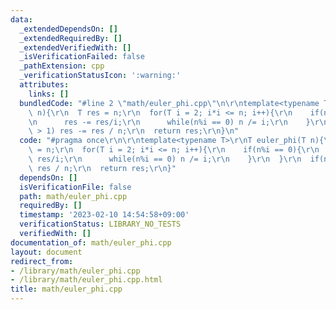 ```yaml
---
data:
  _extendedDependsOn: []
  _extendedRequiredBy: []
  _extendedVerifiedWith: []
  _isVerificationFailed: false
  _pathExtension: cpp
  _verificationStatusIcon: ':warning:'
  attributes:
    links: []
  bundledCode: "#line 2 \"math/euler_phi.cpp\"\n\r\ntemplate<typename T>\r\nT euler_phi(T\
    \ n){\r\n  T res = n;\r\n  for(T i = 2; i*i <= n; i++){\r\n    if(n%i == 0){\r\
    \n      res -= res/i;\r\n      while(n%i == 0) n /= i;\r\n    }\r\n  }\r\n  if(n\
    \ > 1) res -= res / n;\r\n  return res;\r\n}\n"
  code: "#pragma once\r\n\r\ntemplate<typename T>\r\nT euler_phi(T n){\r\n  T res\
    \ = n;\r\n  for(T i = 2; i*i <= n; i++){\r\n    if(n%i == 0){\r\n      res -=\
    \ res/i;\r\n      while(n%i == 0) n /= i;\r\n    }\r\n  }\r\n  if(n > 1) res -=\
    \ res / n;\r\n  return res;\r\n}"
  dependsOn: []
  isVerificationFile: false
  path: math/euler_phi.cpp
  requiredBy: []
  timestamp: '2023-02-10 14:54:58+09:00'
  verificationStatus: LIBRARY_NO_TESTS
  verifiedWith: []
documentation_of: math/euler_phi.cpp
layout: document
redirect_from:
- /library/math/euler_phi.cpp
- /library/math/euler_phi.cpp.html
title: math/euler_phi.cpp
---
```

